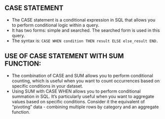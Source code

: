 ## CASE STATEMENT
- The CASE statement is a conditional expression in SQL that allows you to perform conditional logic within a query.
- It has two forms: simple and searched. The searched form is used in this query.
- The syntax is: `CASE WHEN condition THEN result ELSE else_result END.`

## USE OF CASE STATEMENT WITH SUM FUNCTION:
- The combination of CASE and SUM allows you to perform conditional counting, which is useful when you want to count occurrences based on specific conditions in your dataset.
- Using SUM with CASE WHEN allows you to perform conditional summation in SQL. It’s particularly useful when you want to aggregate values based on specific conditions. Consider it the equivalent of “pivoting” data - combining multiple rows by category and an aggregate function.
